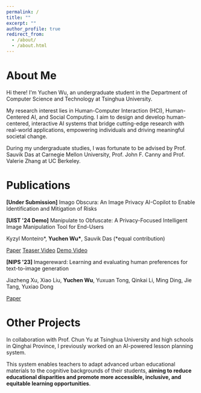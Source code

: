 ```yaml
---
permalink: /
title: ""
excerpt: ""
author_profile: true
redirect_from: 
  - /about/
  - /about.html
---
```


<span class='anchor' id='about-me'></span>

<h1 style="border: 0;">About Me</h1>

Hi there! I'm Yuchen Wu, an undergraduate student in the Department of Computer Science and Technology at Tsinghua University. 

My research interest lies in Human-Computer Interaction (HCI), Human-Centered AI, and Social Computing. I aim to design and develop human-centered, interactive AI systems that bridge cutting-edge research with real-world applications, empowering individuals and driving meaningful societal change.

During my undergraduate studies, I was fortunate to be advised by <a href="https://sauvik.me" style="text-decoration: none;">Prof. Sauvik Das</a> at Carnegie Mellon University, <a href="https://www2.eecs.berkeley.edu/Faculty/Homepages/canny.html" style="text-decoration: none;">Prof. John F. Canny</a> and <a href="https://haas.berkeley.edu/faculty/valerie-zhang/" style="text-decoration: none;"> Prof. Valerie Zhang</a> at UC Berkeley.

<!-- # 🔥 News
- *2022.02*: &nbsp;🎉🎉 Lorem ipsum dolor sit amet, consectetur adipiscing elit. Vivamus ornare aliquet ipsum, ac tempus justo dapibus sit amet. 
- *2022.02*: &nbsp;🎉🎉 Lorem ipsum dolor sit amet, consectetur adipiscing elit. Vivamus ornare aliquet ipsum, ac tempus justo dapibus sit amet.  -->

<!-- 📝 Publications -->
<span class='anchor' id='publications'></span>

<h1 style="border: 0">Publications</h1>

<!-- <div class='paper-box'><div class='paper-box-image'><img src='images/500x300.png' alt="sym" width="100%"></div>
<div class='paper-box-text' markdown="1">

[Deep Residual Learning for Image Recognition](https://openaccess.thecvf.com/content_cvpr_2016/papers/He_Deep_Residual_Learning_CVPR_2016_paper.pdf), **Kaiming He**, Xiangyu Zhang, Shaoqing Ren, Jian Sun

**CVPR, 2016** \| [**Project**](https://scholar.google.com/citations?view_op=view_citation&hl=zh-CN&user=DhtAFkwAAAAJ&citation_for_view=DhtAFkwAAAAJ:ALROH1vI_8AC) <strong><span class='show_paper_citations' data='DhtAFkwAAAAJ:ALROH1vI_8AC'></span></strong>
- Lorem ipsum dolor sit amet, consectetur adipiscing elit. Vivamus ornare aliquet ipsum, ac tempus justo dapibus sit amet. 
</div>
</div>

- [Lorem ipsum dolor sit amet, consectetur adipiscing elit. Vivamus ornare aliquet ipsum, ac tempus justo dapibus sit amet](https://github.com), A, B, C, **CVPR 2020** -->

<div class='paper-box'>
<p class='paper-title'><b>[Under Submission]</b> Imago Obscura: An Image Privacy AI-Copilot to Enable Identification and Mitigation of Risks</p>
</div>

<div class='paper-box'>
<p class='paper-title'><b>[UIST '24 Demo]</b> Manipulate to Obfuscate: A Privacy-Focused Intelligent Image Manipulation Tool for End-Users</p>
<p class='paper-author'>Kyzyl Monteiro*, <b>Yuchen Wu*</b>, Sauvik Das (*equal contribution)</p>
<a href="https://doi.org/10.1145/3672539.3686778" class='paper-link'>Paper</a>
<a href="https://youtu.be/WAKPAew2X0M" class="paper-link">Teaser Video</a>
<a href="https://youtu.be/F7omBmMEDYU" class="paper-link">Demo Video</a>
</div>

<div class='paper-box' style="border: 0">
<p class='paper-title'><b>[NIPS '23] </b> Imagereward: Learning and evaluating human preferences for text-to-image generation</p>
<p class='paper-author'>Jiazheng Xu, Xiao Liu, <b>Yuchen Wu</b>, Yuxuan Tong, Qinkai Li, Ming Ding, Jie Tang, Yuxiao Dong</p>
<a href="https://dl.acm.org/doi/10.5555/3666122.3666822" class="paper-link">Paper</a>
</div>

<h1 style="border: 0">Other Projects</h1>
In collaboration with <a href="https://pi.cs.tsinghua.edu.cn/lab/people/ChunYu/" style="text-decoration: none;">Prof. Chun Yu</a> at Tsinghua University and high schools in Qinghai Province, I previously worked on an AI-powered lesson planning system. 

This system enables teachers to adapt advanced urban educational materials to the cognitive backgrounds of their students, <b>aiming to reduce educational disparities and promote more accessible, inclusive, and equitable learning opportunities</b>.


<!-- # 🎖 Honors and Awards
- *2021.10* Lorem ipsum dolor sit amet, consectetur adipiscing elit. Vivamus ornare aliquet ipsum, ac tempus justo dapibus sit amet. 
- *2021.09* Lorem ipsum dolor sit amet, consectetur adipiscing elit. Vivamus ornare aliquet ipsum, ac tempus justo dapibus sit amet. 

# 📖 Educations
- *2019.06 - 2022.04 (now)*, Lorem ipsum dolor sit amet, consectetur adipiscing elit. Vivamus ornare aliquet ipsum, ac tempus justo dapibus sit amet. 
- *2015.09 - 2019.06*, Lorem ipsum dolor sit amet, consectetur adipiscing elit. Vivamus ornare aliquet ipsum, ac tempus justo dapibus sit amet. 

# 💬 Invited Talks
- *2021.06*, Lorem ipsum dolor sit amet, consectetur adipiscing elit. Vivamus ornare aliquet ipsum, ac tempus justo dapibus sit amet. 
- *2021.03*, Lorem ipsum dolor sit amet, consectetur adipiscing elit. Vivamus ornare aliquet ipsum, ac tempus justo dapibus sit amet.  \| [\[video\]](https://github.com/)

# 💻 Internships
- *2019.05 - 2020.02*, [Lorem](https://github.com/), China. -->